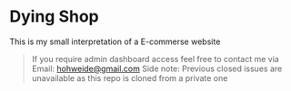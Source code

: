 # Dying Shop

This is my small interpretation of a E-commerse website

> If you require admin dashboard access feel free to contact me via Email: hohweide@gmail.com
> Side note: Previous closed issues are unavailable as this repo is cloned from a private one
